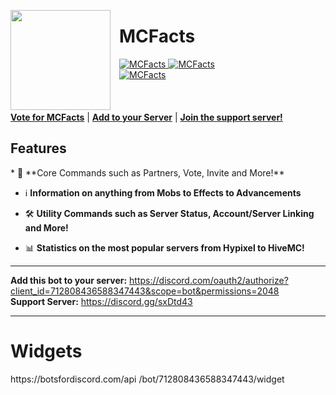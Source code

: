 <html><head></head><body><p><img style="margin-right:1em" width="160px" align="left" src="https://rendernetwork.co/MCFactsImages/MCFactsLogo.png"></p>
<span title="An Information Bot designed with simplicity in mind"><h1>MCFacts</h1></span>


<a href="https://top.gg/bot/712808436588347443" >
  <img src="https://top.gg/api/widget/status/712808436588347443.svg" alt="MCFacts" />
</a>
<a href="https://top.gg/bot/712808436588347443" >
  <img src="https://top.gg/api/widget/servers/712808436588347443.svg" alt="MCFacts" />
</a><br>
<a href="https://top.gg/bot/712808436588347443" >
  <img src="https://top.gg/api/widget/upvotes/712808436588347443.svg" alt="MCFacts" />
</a>
<br><br><br><br>
<nav>
  <a style="font-weight:bold" href="https://bit.ly/votemcfacts">Vote for MCFacts</a> |
  <a style="font-weight:bold" href="https://bit.ly/addmcfacts">Add to your Server</a> |
  <a style="font-weight:bold" href="https://discord.gg/sxDtd43">Join the support server!</a>
</nav>  

  
<h2>Features</h2>
* 🤖 **Core Commands such as Partners, Vote, Invite and More!**  
  
* ℹ️ **Information on anything from Mobs to Effects to Advancements**  
  
* 🛠️ **Utility Commands such as Server Status, Account/Server Linking and More!**  
  
* 📊 **Statistics on the most popular servers from Hypixel to HiveMC!**  
  
------------------------------------------------------------------  
  
**Add this bot to your server:** https://discord.com/oauth2/authorize?client_id=712808436588347443&scope=bot&permissions=2048  
**Support Server:** https://discord.gg/sxDtd43  

------------------------------------------------------------------


<h1>Widgets</h1>
https://botsfordiscord.com/api
/bot/712808436588347443/widget
